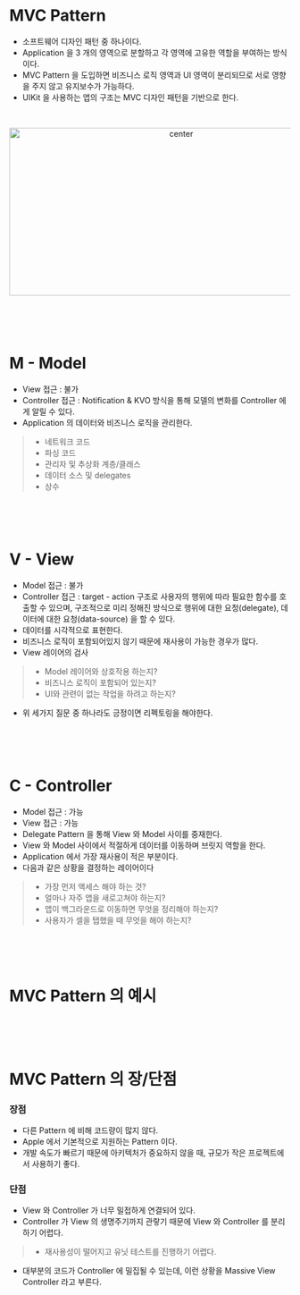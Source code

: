 

# MVC Pattern
- 소프트웨어 디자인 패턴 중 하나이다.
- Application 을 3 개의 영역으로 분할하고 각 영역에 고유한 역할을 부여하는 방식이다.
- MVC Pattern 을 도입하면 비즈니스 로직 영역과 UI 영역이 분리되므로 서로 영향을 주지 않고 유지보수가 가능하다.
- UIKit 을 사용하는 앱의 구조는 MVC 디자인 패턴을 기반으로 한다.

<br>

<p align="center">
  <img src="https://koenig-media.raywenderlich.com/uploads/2019/01/01-MVC-Diagram.png" alt="center" width="600" height="300" />
</p>

<br><br><br>

# M - Model
- View 접근 : 불가
- Controller 접근 : Notification & KVO 방식을 통해 모델의 변화를 Controller 에게 알릴 수 있다.
- Application 의 데이터와 비즈니스 로직을 관리한다.
>- 네트워크 코드
>- 파싱 코드
>- 관리자 및 추상화 계층/클래스
>- 데이터 소스 및 delegates
>- 상수

<br><br><br>

# V - View
- Model 접근 : 불가
- Controller 접근 : target - action 구조로 사용자의 행위에 따라 필요한 함수를 호출할 수 있으며, 구조적으로 미리 정해진 방식으로 행위에 대한 요청(delegate), 데이터에 대한 요청(data-source) 을 할 수 있다.
- 데이터를 시각적으로 표현한다.
- 비즈니스 로직이 포함되어있지 않기 때문에 재사용이 가능한 경우가 많다.
- View 레이어의 검사
>- Model 레이어와 상호작용 하는지?
>- 비즈니스 로직이 포함되어 있는지?
>- UI와 관련이 없는 작업을 하려고 하는지?
- 위 세가지 질문 중 하나라도 긍정이면 리펙토링을 해야한다.

<br><br><br>

# C - Controller
- Model 접근 : 가능
- View 접근 : 가능
- Delegate Pattern 을 통해 View 와 Model 사이를 중재한다.
- View 와 Model 사이에서 적절하게 데이터를 이동하며 브릿지 역할을 한다.
- Application 에서 가장 재사용이 적은 부분이다.
- 다음과 같은 상황을 결정하는 레이어이다
>- 가장 먼저 액세스 해야 하는 것?
>- 얼마나 자주 앱을 새로고쳐야 하는지?
>- 앱이 백그라운드로 이동하면 무엇을 정리해야 하는지?
>- 사용자가 셀을 탭했을 때 무엇을 해야 하는지?

<br><br><br>

# MVC Pattern 의 예시

<br><br><br>

# MVC Pattern 의 장/단점
### 장점
- 다른 Pattern 에 비해 코드량이 많지 않다.
- Apple 에서 기본적으로 지원하는 Pattern 이다.
- 개발 속도가 빠르기 때문에 아키텍처가 중요하지 않을 때, 규모가 작은 프로젝트에서 사용하기 좋다.

### 단점
- View 와 Controller 가 너무 밀접하게 연결되어 있다.
- Controller 가 View 의 생명주기까지 관랗기 때문에 View 와 Controller 를 분리하기 어렵다.
>- 재사용성이 떨어지고 유닛 테스트를 진행하기 어렵다.
- 대부분의 코드가 Controller 에 밀집될 수 있는데, 이런 상황을 Massive View Controller 라고 부른다.
